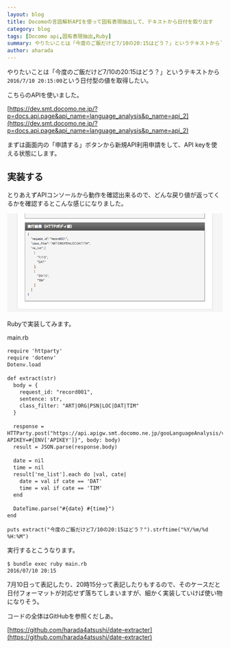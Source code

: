 ```yaml
---
layout: blog
title: Docomoの言語解析APIを使って固有表現抽出して、テキストから日付を取り出す
category: blog
tags: [Docomo api,固有表現抽出,Ruby]  
summary: やりたいことは「今度のご飯だけど7/10の20:15はどう？」というテキストから`2016/7/10 20:15:00`という日付型の
author: aharada
---
```


やりたいことは「今度のご飯だけど7/10の20:15はどう？」というテキストから`2016/7/10 20:15:00`という日付型の値を取得したい。

こちらのAPIを使いました。

[https://dev.smt.docomo.ne.jp/?p=docs.api.page&api_name=language_analysis&p_name=api_2](https://dev.smt.docomo.ne.jp/?p=docs.api.page&api_name=language_analysis&p_name=api_2)

まずは画面内の「申請する」ボタンから新規API利用申請をして、API keyを使える状態にします。

## 実装する

とりあえずAPIコンソールから動作を確認出来るので、どんな戻り値が返ってくるかを確認するとこんな感じになりました。

![](../images/blog/2016-06-29-docomo-date-extracter/docomo_api_result.png)

Rubyで実装してみます。

main.rb

```
require 'httparty'
require 'dotenv'
Dotenv.load

def extract(str)
  body = {
    request_id: "record001",
    sentence: str,
    class_filter: "ART|ORG|PSN|LOC|DAT|TIM"
  }

  response = HTTParty.post("https://api.apigw.smt.docomo.ne.jp/gooLanguageAnalysis/v1/entity?APIKEY=#{ENV['APIKEY']}", body: body)
  result = JSON.parse(response.body)

  date = nil
  time = nil
  result['ne_list'].each do |val, cate|
    date = val if cate == 'DAT'
    time = val if cate == 'TIM'
  end

  DateTime.parse("#{date} #{time}")
end

puts extract("今度のご飯だけど7/10の20:15はどう？").strftime("%Y/%m/%d %H:%M")
```

実行するとこうなります。

```
$ bundle exec ruby main.rb
2016/07/10 20:15
```

7月10日って表記したり、20時15分って表記したりもするので、そのケースだと日付フォーマットが対応せず落ちてしまいますが、細かく実装していけば使い物になりそう。

コードの全体はGitHubを参照くだしあ。

[https://github.com/harada4atsushi/date-extracter](https://github.com/harada4atsushi/date-extracter)

